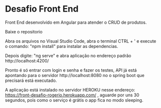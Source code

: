 # Desafio Front End
Front End desenvolvido em Angular para atender o CRUD de produtos.

Baixe o repositorio

Abra os arquivos   no Visual Studio Code, abra o terminal CTRL + ' e execute o comando: "npm install" para instalar as dependencias.

Depois digite: "ng serve" e abra aplicação no endereço padrão http://localhost:4200/

Pronto é só entrar com login e senha e fazer os testes, API já está apontando para o servidor http://localhost:8080 no o spring boot que precisará está executado.

A aplicação está instalado no servidor HEROKU nesse endereço: https://front-desafio-rogerio.herokuapp.com/ , aguarde por uns 30 segundos, pois como o serviço é grátis o app fica no modo sleeping.
